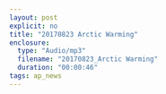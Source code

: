 ```yaml
---
layout: post
explicit: no
title: "20170823 Arctic Warming"
enclosure:
  type: "Audio/mp3"
  filename: "20170823_Arctic Warming"
  duration: "00:00:46"
tags: ap_news
---
```




